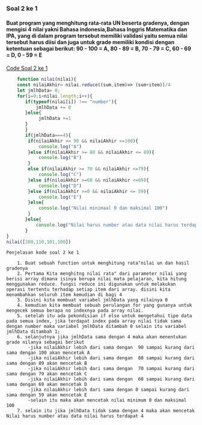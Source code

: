 ### Soal 2 ke 1
#### Buat program yang menghitung rata-rata UN beserta gradenya, dengan mengisi 4 nilai yakni Bahasa indonesia,Bahasa Inggris Matematika dan IPA, yang di dalam program tersebut memiliki validasi yaitu semua nilai tersebut harus diisi dan juga untuk grade memiliki kondisi dengan ketentuan sebagai berikut: 90 - 100 = A, 80 - 89 = B, 70 - 79 = C, 60 - 69 = D, 0 - 59 = E

[Code Soal 2 ke 1](https://playcode.io/737197/)

```javascript
    function nilai(nilai){
    const nilaiAkhir= nilai.reduce((sum,item)=> (sum+item))/4
    let jmlhData= 0;
    for(i=0;i<nilai.length;i++){
       if(typeof(nilai[i]) !== "number"){
           jmlhData += 0 
       }else{
            jmlhData +=1
       }
       }
       if(jmlhData===4){
        if(nilaiAkhir >= 90 && nilaiAkhir <=100){
            console.log("A")
        }else if(nilaiAkhir >= 80 && nilaiAkhir <= 89){
            console.log("B")
        }
        else if(nilaiAkhir >= 70 && nilaiAkhir <=79){
            console.log("C")
        }else if(nilaiAkhir >=60 && nilaiAkhir <=69){
            console.log("D")
        }else if(nilaiAkhir >=0 && nilaiAkhir <= 59){
            console.log("E")
        }else{
            console.log("Nilai minimaal 0 dan maksimal 100")
        }
       }else{
           console.log("Nilai harus number atau data nilai harus terdapat 4")
       } 
}
nilai([200,110,101,100])
```
    Penjelasan kode soal 2 ke 1

        1. Buat sebuah function untuk menghitung rata"nilai un dan hasil gradenya
        2. Pertama Kita menghitng nilai rata" dari parameter nilai yang berisi array dimana isinya berupa nilai mata pelajaran, kita hitung menggunakan reduce. fungsi reduce ini digunakan untuk melakukan operasi tertentu terhadap setiap item dari array. disini kita menambahkan seluruh item kemudian di bagi 4
        3. Disini kita membuat variabel jmlhData yang nilainya 0 
        4. kemudian kita membuat sebuah perulangan for yang gunanya untuk mengecek semua berapa no indexnya pada array nilai.
        5. setelah itu ada pekondisian if else untuk mengetahui tipe data pada semua index, jika terdapat index pada array nilai tidak sama dengan number maka variabel jmlhData ditambah 0 selain itu variabel jmlhData ditambah 1;
        6. selanjutnya jika jmlhData sama dengan 4 maka akan menentukan grade nilanya sebagai berikut
            -jika nilaiAkhir lebih dari sama dengan  90 sampai kurang dari sama dengan 100 akan mencetak A
            -jika nilaiAkhir lebih dari sama dengan  80 sampai kurang dari sama dengan 89 akan mencetak B
            -jika nilaiAkhir lebih dari sama dengan  70 sampai kurang dari sama dengan 79 akan mencetak C
            -jika nilaiAkhir lebih dari sama dengan  60 sampai kurang dari sama dengan 69 akan mencetak D
            -jika nilaiAkhir lebih dari sama dengan 0 sampai kurang dari sama dengan 59 akan mencetak E
            -selain itu maka akan mencetak nilai minimum 0 dan maksimal 100
        7. selain itu jika jmlhData tidak sama dengan 4 maka akan mencetak Nilai harus number atau data nilai harus terdapat 4    
